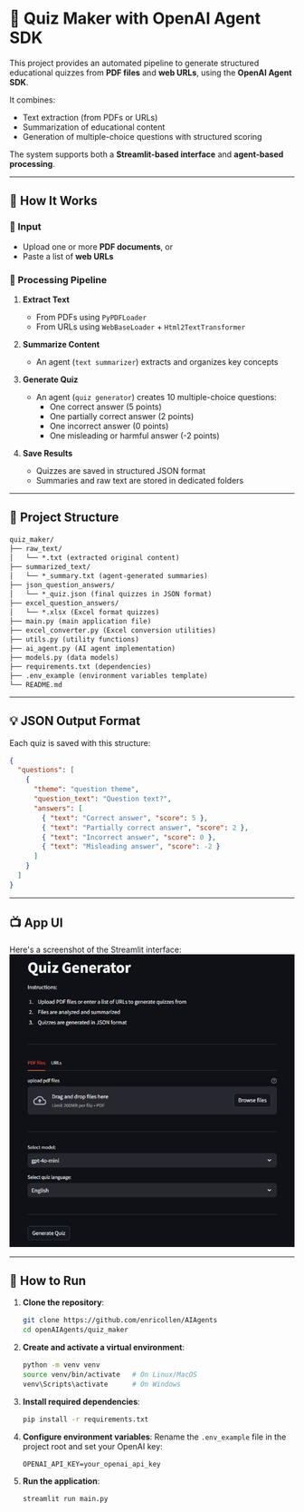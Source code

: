 # 📝 Quiz Maker with OpenAI Agent SDK

This project provides an automated pipeline to generate structured educational quizzes from **PDF files** and **web URLs**, using the **OpenAI Agent SDK**.

It combines:
- Text extraction (from PDFs or URLs)
- Summarization of educational content
- Generation of multiple-choice questions with structured scoring

The system supports both a **Streamlit-based interface** and **agent-based processing**.

---

## 🧠 How It Works

### 🔹 Input
- Upload one or more **PDF documents**, or
- Paste a list of **web URLs**

### 🔹 Processing Pipeline
1. **Extract Text**  
   - From PDFs using `PyPDFLoader`  
   - From URLs using `WebBaseLoader` + `Html2TextTransformer`
   
2. **Summarize Content**  
   - An agent (`text summarizer`) extracts and organizes key concepts

3. **Generate Quiz**  
   - An agent (`quiz generator`) creates 10 multiple-choice questions:
     - One correct answer (5 points)
     - One partially correct answer (2 points)
     - One incorrect answer (0 points)
     - One misleading or harmful answer (-2 points)

4. **Save Results**  
   - Quizzes are saved in structured JSON format  
   - Summaries and raw text are stored in dedicated folders

---

## 📂 Project Structure

```plaintext
quiz_maker/
├── raw_text/
│   └── *.txt (extracted original content)
├── summarized_text/
│   └── *_summary.txt (agent-generated summaries)
├── json_question_answers/
│   └── *_quiz.json (final quizzes in JSON format)
├── excel_question_answers/
│   └── *.xlsx (Excel format quizzes)
├── main.py (main application file)
├── excel_converter.py (Excel conversion utilities)
├── utils.py (utility functions)
├── ai_agent.py (AI agent implementation)
├── models.py (data models)
├── requirements.txt (dependencies)
├── .env_example (environment variables template)
└── README.md
```
---

## 💡 JSON Output Format

Each quiz is saved with this structure:

```json
{
  "questions": [
    {
      "theme": "question theme",
      "question_text": "Question text?",
      "answers": [
        { "text": "Correct answer", "score": 5 },
        { "text": "Partially correct answer", "score": 2 },
        { "text": "Incorrect answer", "score": 0 },
        { "text": "Misleading answer", "score": -2 }
      ]
    }
  ]
}
```

---
## 📺 App UI

Here's a screenshot of the Streamlit interface:
![AppUI](https://github.com/enricollen/AIAgents/blob/main/openAIAgents/quiz_maker/img/streamlit_ui_1.jpg?raw=true)

---

## 🚀 How to Run

1. **Clone the repository**:
   ```bash
   git clone https://github.com/enricollen/AIAgents
   cd openAIAgents/quiz_maker
   ```

2. **Create and activate a virtual environment**:
   ```bash
   python -m venv venv
   source venv/bin/activate   # On Linux/MacOS
   venv\Scripts\activate      # On Windows
   ```

3. **Install required dependencies**:
   ```bash
   pip install -r requirements.txt
   ```

4. **Configure environment variables**:
   Rename the `.env_example` file in the project root and set your OpenAI key:
   ```plaintext
   OPENAI_API_KEY=your_openai_api_key
   ```

5. **Run the application**:
   ```bash
   streamlit run main.py
   ```
